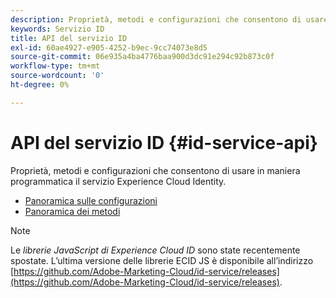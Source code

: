 ```yaml
---
description: Proprietà, metodi e configurazioni che consentono di usare in maniera programmatica il servizio Experience Cloud Identity.
keywords: Servizio ID
title: API del servizio ID
exl-id: 60ae4927-e905-4252-b9ec-9cc74073e8d5
source-git-commit: 06e935a4ba4776baa900d3dc91e294c92b873c0f
workflow-type: tm+mt
source-wordcount: '0'
ht-degree: 0%

---
```


# API del servizio ID {#id-service-api}

Proprietà, metodi e configurazioni che consentono di usare in maniera programmatica il servizio Experience Cloud Identity.

* [Panoramica sulle configurazioni](function-vars/function-vars.md)
* [Panoramica dei metodi](get-set/get-set.md)

>[!NOTE]
>
>Le *librerie JavaScript di Experience Cloud ID* sono state recentemente spostate. L’ultima versione delle librerie ECID JS è disponibile all’indirizzo [https://github.com/Adobe-Marketing-Cloud/id-service/releases](https://github.com/Adobe-Marketing-Cloud/id-service/releases).
